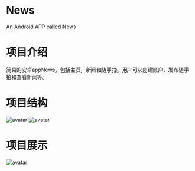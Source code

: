 # News
An Android APP called News

# 项目介绍


简易的安卓appNews，包括主页，新闻和随手拍。用户可以创建账户，发布随手拍和查看新闻等。




# 项目结构

![avatar](http://120.48.25.213:8080/img/News-1.png)
![avatar](http://120.48.25.213:8080/img/News-2.png)

# 项目展示
![avatar](http://120.48.25.213:8080/img/News-3.jpg)

